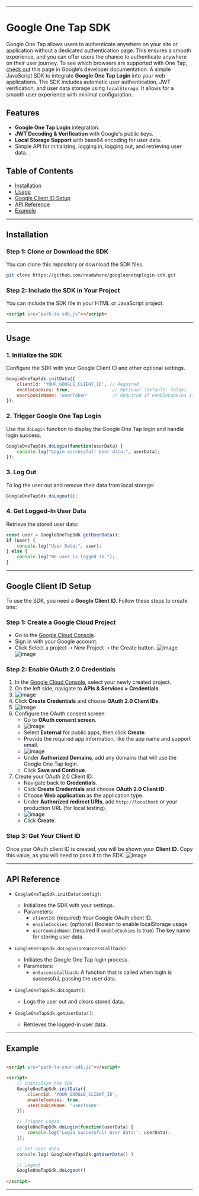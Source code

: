 

---

# Google One Tap SDK

Google One Tap allows users to authenticate anywhere on your site or application without a dedicated authentication page. This ensures a smooth experience, and you can offer users the chance to authenticate anywhere on their user journey.
To see which browsers are supported with One Tap, [check out](https://developers.google.com/identity/gsi/web/guides/supported-browsers)
 this page in Google’s developer documentation.
A simple JavaScript SDK to integrate **Google One Tap Login** into your web applications. The SDK includes automatic user authentication, JWT verification, and user data storage using `localStorage`. It allows for a smooth user experience with minimal configuration.



## Features

- **Google One Tap Login** integration.
- **JWT Decoding & Verification** with Google's public keys.
- **Local Storage Support** with base64 encoding for user data.
- Simple API for initializing, logging in, logging out, and retrieving user data.

## Table of Contents

- [Installation](#installation)
- [Usage](#usage)
- [Google Client ID Setup](#google-client-id-setup)
- [API Reference](#api-reference)
- [Example](#example)

---

## Installation

### Step 1: Clone or Download the SDK

You can clone this repository or download the SDK files.

```bash
git clone https://github.com/readwhere/googleonetaplogin-sdk.git
```

### Step 2: Include the SDK in Your Project

You can include the SDK file in your HTML or JavaScript project.

```html
<script src="path-to-sdk.js"></script>
```



---

## Usage

### 1. Initialize the SDK

Configure the SDK with your Google Client ID and other optional settings.

```javascript
GoogleOneTapSdk.initData({
    clientId: 'YOUR_GOOGLE_CLIENT_ID', // Required
    enableCookies: true,                // Optional (default: false)
    userCookieName: 'userToken'         // Required if enableCookies is true
});
```

### 2. Trigger Google One Tap Login

Use the `doLogin` function to display the Google One Tap login and handle login success.

```javascript
GoogleOneTapSdk.doLogin(function(userData) {
    console.log("Login successful! User data:", userData);
});
```

### 3. Log Out

To log the user out and remove their data from local storage:

```javascript
GoogleOneTapSdk.doLogout();
```

### 4. Get Logged-In User Data

Retrieve the stored user data:

```javascript
const user = GoogleOneTapSdk.getUserData();
if (user) {
    console.log("User Data:", user);
} else {
    console.log("No user is logged in.");
}
```

---

## Google Client ID Setup

To use the SDK, you need a **Google Client ID**. Follow these steps to create one:

### Step 1: Create a Google Cloud Project
- Go to the [Google Cloud Console](https://console.cloud.google.com/).
- Sign in with your Google account.
- Click Select a project ➝ New Project ➝ the Create button.
![image](https://github.com/user-attachments/assets/2eb226a3-bbeb-41af-bdc6-145590ceecc1)
![image](https://github.com/user-attachments/assets/70e77615-c719-462e-9caf-6dfc47c4100d)



### Step 2: Enable OAuth 2.0 Credentials
1. In the [Google Cloud Console](https://console.cloud.google.com/), select your newly created project.
2. On the left side, navigate to **APIs & Services > Credentials**.
3. ![image](https://github.com/user-attachments/assets/f7ac14de-31ba-4c36-903c-609c9d826460)
4. Click **Create Credentials** and choose **OAuth 2.0 Client IDs**.
5. ![image](https://github.com/user-attachments/assets/30e8f283-54a8-422c-b464-4f3f95e742a1)
6. Configure the OAuth consent screen:
   - Go to **OAuth consent screen**.
   - ![image](https://github.com/user-attachments/assets/1651b3ab-82b7-48c3-b31d-68d0ee304975)
   - Select **External** for public apps, then click **Create**.
   - Provide the required app information, like the app name and support email.
   - ![image](https://github.com/user-attachments/assets/0b911e11-f7bb-4d13-9a6b-32504d0bf4b3)
   - Under **Authorized Domains**, add any domains that will use the Google One Tap login.
   - Click **Save and Continue**.
7. Create your OAuth 2.0 Client ID:
   - Navigate back to **Credentials**.
   - Click **Create Credentials** and choose **OAuth 2.0 Client ID**.
   - Choose **Web application** as the application type.
   - Under **Authorized redirect URIs**, add `http://localhost` or your production URL (for local testing).
   - ![image](https://github.com/user-attachments/assets/62392c0e-33b3-4cca-a562-da083461f3b7)
   - Click **Create**.

### Step 3: Get Your Client ID
Once your OAuth client ID is created, you will be shown your **Client ID**. Copy this value, as you will need to pass it to the SDK.
![image](https://github.com/user-attachments/assets/8bc6ccd5-c262-4cb5-8882-fc1e4cfe5276)


---

## API Reference

- `GoogleOneTapSdk.initData(config)`:
   - Initializes the SDK with your settings.
   - Parameters:
     - `clientId`: (required) Your Google OAuth client ID.
     - `enableCookies`: (optional) Boolean to enable localStorage usage.
     - `userCookieName`: (required if `enableCookies` is true) The key name for storing user data.
  
- `GoogleOneTapSdk.doLogin(onSuccessCallback)`:
   - Initiates the Google One Tap login process.
   - Parameters:
     - `onSuccessCallback`: A function that is called when login is successful, passing the user data.

- `GoogleOneTapSdk.doLogout()`:
   - Logs the user out and clears stored data.

- `GoogleOneTapSdk.getUserData()`:
   - Retrieves the logged-in user data.

---

## Example

```html

<script src="path-to-your-sdk.js"></script>

<script>
    // Initialize the SDK
    GoogleOneTapSdk.initData({
        clientId: 'YOUR_GOOGLE_CLIENT_ID',
        enableCookies: true,
        userCookieName: 'userToken'
    });

    // Trigger Login
    GoogleOneTapSdk.doLogin(function(userData) {
        console.log('Login successful! User data:', userData);
    });

    // Get user data
    console.log( GoogleOneTapSdk.getUserData() )

    // Logout
    GoogleOneTapSdk.doLogout()
    
</script>
```

---


